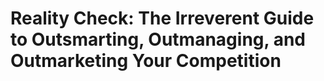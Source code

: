 # Reality Check: The Irreverent Guide to Outsmarting, Outmanaging, and Outmarketing Your Competition

## 

